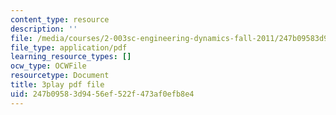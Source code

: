 ```yaml
---
content_type: resource
description: ''
file: /media/courses/2-003sc-engineering-dynamics-fall-2011/247b09583d9456ef522f473af0efb8e4_jROTMB142T0.pdf
file_type: application/pdf
learning_resource_types: []
ocw_type: OCWFile
resourcetype: Document
title: 3play pdf file
uid: 247b0958-3d94-56ef-522f-473af0efb8e4
---
```

